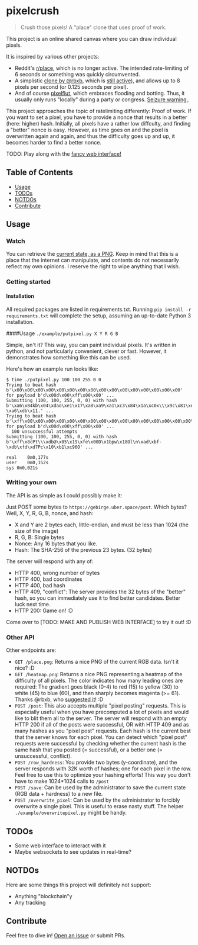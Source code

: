 # pixelcrush

> Crush those pixels! A "place" clone that uses proof of work.

This project is an online shared canvas where you can draw individual pixels.

It is inspired by various other projects:
- Reddit's [r/place](https://www.reddit.com/r/place/), which is no longer active. The intended rate-limiting of 6 seconds or something was quickly circumvented.
- A simplistic [clone by @rbxb](https://github.com/rbxb/place), which is [still active](https://pl.g7kk.com/ace)), and allows up to 8 pixels per second (or 0.125 seconds per pixel).
- And of course [pixelflut](https://github.com/defnull/pixelflut), which embraces flooding and botting. Thus, it usually only runs "locally" during a party or congress. [Seizure warning.](https://media.ccc.de/v/pixelflut-eh15).

This project approaches the topic of ratelimiting differently: Proof of work. If you want to set a
pixel, you have to provide a nonce that results in a better (here: higher) hash. Initially, all
pixels have a rather low diffculty, and finding a "better" nonce is easy. However, as time goes on
and the pixel is overwritten again and again, and thus the difficulty goes up and up, it becomes
harder to find a better nonce.

TODO: Play along with the [fancy web interface!](example.com)

## Table of Contents

- [Usage](#usage)
- [TODOs](#todos)
- [NOTDOs](#notdos)
- [Contribute](#contribute)

## Usage

### Watch

You can retrieve the [current state, as a PNG](https://gebirge.uber.space/place.png). Keep in mind
that this is a place that the internet can manipulate, and contents do not necessarily reflect my
own opinions. I reserve the right to wipe anything that I wish.

### Getting started

#### Installation

All required packages are listed in requirements.txt. Running `pip install -r requirements.txt` will complete the setup, 
assuming an up-to-date Python 3 installation. 


####Usage
`./example/putpixel.py X Y R G B`

Simple, isn't it? This way, you can paint individual pixels. It's written in python, and not particularly convenient, clever or fast. However, it demonstrates how something like this can be used.

Here's how an example run looks like:

```
$ time ./putpixel.py 100 100 255 0 0
Trying to beat hash b'\x00\x00\x00\x00\x00\x00\x00\x00\x00\x00\x00\x00\x00\x00\x00\x00' for payload b'd\x00d\x00\xff\x00\x00' ...
Submitting (100, 100, 255, 0, 0) with hash b'\xa6\x84kb\x04\xdao\xe1\x17\xa8\xa9\xa1\xc3\x84\x1a\xc0x\\\x9c\x81\xeat\xeb\x18\xafz; \xa6\xdb\x11.' ...
Trying to beat hash b'\xff\x00\x00\x00\x00\x00\x00\x00\x00\x00\x00\x00\x00\x00\x00\x00\x00\x00\x00\x00\x00\x00\x00\x00\x00\x00\x00\x00\x00\x00\x00\x00' for payload b'd\x00d\x00\xff\x00\x00' ...
  100 unsuccessful attempts
Submitting (100, 100, 255, 0, 0) with hash b'\xff\x8cPt\\\xdb@\x05\x19\xfe\x00D\x1bpw\x18Ol\n\xad\xbf-\xdb\xfd\xd7Pc\x10\xb1\xc96O' ...

real	0m0,177s
user	0m0,152s
sys	0m0,021s
```

### Writing your own

The API is as simple as I could possibly make it:

Just POST some bytes to `https://gebirge.uber.space/post`. Which bytes? Well, X, Y, R, G, B, nonce, and hash:
- X and Y are 2 bytes each, little-endian, and must be less than 1024 (the size of the image)
- R, G, B: Single bytes
- Nonce: Any 16 bytes that you like.
- Hash: The SHA-256 of the previous 23 bytes. (32 bytes)

The server will respond with any of:
- HTTP 400, wrong number of bytes
- HTTP 400, bad coordinates
- HTTP 400, bad hash
- HTTP 409, "conflict": The server provides the 32 bytes of the "better" hash, so you can immediately use it to find better candidates. Better luck next time.
- HTTP 200: Game on! :D

Come over to [TODO: MAKE AND PUBLISH WEB INTERFACE] to try it out! :D

### Other API

Other endpoints are:
- `GET /place.png`: Returns a nice PNG of the current RGB data. Isn't it nice? :D
- `GET /heatmap.png`: Returns a nice PNG representing a heatmap of the difficulty of all pixels. The color indicates how many leading ones are required: The gradient goes black (0-4) to red (15) to yellow (30) to white (45) to blue (60), and then sharply becomes magenta (>= 61). Thanks @rbxb, who [suggested it](https://github.com/BenWiederhake/pixelcrush/issues/1)! :D
- `POST /post`: This also accepts multiple "pixel posting" requests. This is especially useful when you have precomputed a lot of pixels and would like to blit them all to the server. The server will respond with an empty HTTP 200 if all of the posts were successful, OR with HTTP 409 and as many hashes as you "pixel post" requests. Each hash is the current best that the server knows for each pixel. You can detect which "pixel post" requests were successful by checking whether the current hash is the same hash that you posted (= successful), or a better one (= unsuccessful, conflict).
- `POST /row_hardness`: You provide two bytes (y-coordinate), and the server responds with 32K worth of hashes; one for each pixel in the row. Feel free to use this to optimize your hashing efforts! This way you don't have to make 1024*1024 calls to `/post`
- `POST /save`: Can be used by the administrator to save the current state (RGB data + hardness) to a new file.
- `POST /overwrite_pixel`: Can be used by the administrator to forcibly overwrite a single pixel. This is useful to erase nasty stuff. The helper `./example/overwritepixel.py` might be handy.

## TODOs

* Some web interface to interact with it
* Maybe websockets to see updates in real-time?

## NOTDOs

Here are some things this project will definitely not support:
* Anything "blockchain"y
* Any tracking

## Contribute

Feel free to dive in! [Open an issue](https://github.com/BenWiederhake/pixelcrush/issues/new) or submit PRs.
